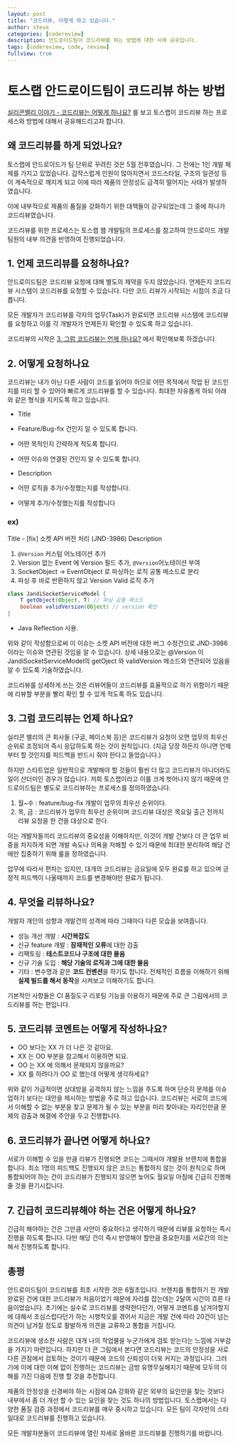 ```yaml
---
layout: post
title: "코드리뷰, 이렇게 하고 있습니다."
author: steve
categories: [codereview]
description: 안드로이드팀이 코드리뷰를 하는 방법에 대한 사례 공유입니다.
tags: [codereview, code, review]
fullview: true
---
```


# 토스랩 안드로이드팀이 코드리뷰 하는 방법

[실리콘밸리 이야기 - 코드리뷰는 어떻게 하나요?](http://sv-story.blogspot.kr/2013/04/blog-post_28.html) 를 보고 토스랩이 코드리뷰 하는 프로세스와 방법에 대해서 공유해드리고자 합니다.

## 왜 코드리뷰를 하게 되었나요?

토스랩에 안드로이드가 팀 단위로 꾸려진 것은 5월 전후였습니다. 그 전에는 1인 개발 체제를 가지고 있었습니다. 갑작스럽게 인원이 많아지면서 코드스타일, 구조의 일관성 등이 계속적으로 깨지게 되고 이에 따라 제품의 안정성도 급격히 떨어지는 사태가 발생하였습니다.

이에 내부적으로 제품의 품질을 강화하기 위한 대책들이 강구되었는데 그 중에 하나가 코드리뷰였습니다.

코드리뷰를 위한 프로세스는 토스랩 웹 개발팀의 프로세스를 참고하여 안드로이드 개발 팀원의 내부 의견을 반영하여 진행되었습니다.

## 1. 언제 코드리뷰를 요청하나요?
안드로이드팀은 코드리뷰 요청에 대해 별도의 제약을 두지 않았습니다. 언제든지 코드리뷰 시스템이 코드리뷰를 요청할 수 있습니다. 다만 코드 리뷰가 시작되는 시점이 조금 다릅니다.

모든 개발자가 코드리뷰를 각자의 업무(Task)가 완료되면 코드리뷰 시스템에 코드리뷰를 요청하고 이를 각 개발자가 언제든지 확인할 수 있도록 하고 있습니다.

코드리뷰의 시작은 [3. 그럼 코드리뷰는 언제 하나요?](#3.-코드리뷰는-언제-하나요) 에서 확인해보록 하겠습니다.

## 2. 어떻게 요청하나요
코드리뷰는 내가 아닌 다른 사람이 코드를 읽어야 하므로 어떤 목적에서 작업 된 코드인지를 미리 할 수 있어야 빠르게 코드리뷰를 할 수 있습니다. 최대한 자유롭게 하되 아래와 같은 형식을 지키도록 하고 있습니다.

* Title
 * Feature/Bug-fix 건인지 알 수 있도록 합니다.
 * 어떤 목적인지 간략하게 적도록 합니다.
 * 어떤 이슈와 연결된 건인지 알 수 있도록 합니다.

* Description
 * 어떤 로직을 추가/수정했는지를 작성합니다.
 * 어떻게 추가/수정했는지를 작성합니다

### ex)

Title - [fix] 소켓 API 버전 처리 (JND-3986)
Description
1. ```@Version``` 커스텀 어노테이션 추가
2. Version 없는 Event 에 Version 필드 추가, ```@Version```어노테이션 부여
3. SocketObject -> EventObject 로 파싱하는 로직 공통 메소드로 분리
4. 파싱 후 바로 반환하지 않고 Version Valid 로직 추가


```java
class JandiSocketServiceModel {
    T getObject(Object, T) // 파싱 공통 메소드
    boolean validVersion(Object) // version 확인
}
```

  * Java Reflection 사용.

위와 같이 작성함으로써 이 이슈는 소켓 API 버전에 대한 버그 수정건으로 JND-3986 이라는 이슈와 연관된 것임을 알 수 있습니다. 상세 내용으로는 @Version 이 JandiSocketServiceModel의 getOject 와  validVersion 메소드와 연관되어 있음을 알 수 있도록 기술하였습니다.

코드리뷰를 상세하게 쓰는 것은 리뷰어들이 코드리뷰를 효율적으로 하기 위함이기 때문에 리뷰할 부분을 빨리 확인 할 수 있게 적도록 하도 있습니다.

## <a name="3.-코드리뷰는-언제-하나요"></a>3. 그럼 코드리뷰는 언제 하나요?
실리콘 밸리의 큰 회사들 (구글, 페이스북 등)은 코드리뷰가 요청이 오면 업무의 최우선순위로 조정되어 즉시 응답하도록 하는 것이 원칙입니다.
(지금 당장 하든지 아니면 언제부터 할 것인지를 피드백을 반드시 줘야 한다고 들었습니다.)

하지만 스타트업은 일반적으로 개발해야 할 것들이 훨씬 더 많고 코드리뷰가 아니더라도 일이 산더미인 경우가 많습니다. 저희 토스랩이라고 이를 크게 벗어나지 않기 때문에 안드로이드팀은 별도로 코드리뷰하는 프로세스를 정의하였습니다.

1. 월~수 : feature/bug-fix 개발이 업무의 최우선 순위이다.
2. 목, 금 : 코드리뷰가 업무의 최우선 순위이며 코드리뷰 대상은 목요일 출근 전까지 리뷰 요청을 한 건을 대상으로 한다.

이는 개발자들끼리 코드리뷰의 중요성을 이해하지만, 이것이 개발 건보다 더 큰 업무 비중을 차지하게 되면 개발 속도나 의욕을 저해할 수 있기 때문에 최대한 분리하여 해당 건에만 집중하기 위해 룰을 정하였습니다.

업무에 따라서 편차는 있지만, 대개의 코드리뷰는 금요일에 모두 완료를 하고 있으며 긍정적 피드백이 나올때까지 코드를 변경해야만 완료가 됩니다.

## 4. 무엇을 리뷰하나요?
개발자 개인의 성향과 개발건의 성격에 따라 그때마다 다른 모습을 보여줍니다. 

* 성능 개선 개발 : **시간복잡도**
* 신규 feature 개발 : **잠재적인 오류**에 대한 검출
* 리팩토링 : **테스트코드나 구조에 대한 물음**
* 신규 기술 도입 : **해당 기술의 로직과 그에 대한 물음**
* 기타 : 변수명과 같은 **코드 컨벤션**을 하기도 합니다. 전체적인 흐름을 이해하기 위해 **실제 빌드를 해서 동작**을 시켜보고 이해하기도 합니다.

기본적인 사항들은 CI 품질도구 리포팅 기능을 이용하기 때문에 주로 큰 그림에서의 코드리뷰를 하는 편입니다.

## 5. 코드리뷰 코멘트는 어떻게 작성하나요?
* OO 보다는 XX 가 더 나은 것 같아요.
* XX 는 OO 부분을 참고해서 이용하면 되요.
* OO 는 XX 에 의해서 문제되지 않을까요?
* XX 를 하려다가 OO 로 했는데 어떻게 생각하세요?

위와 같이 가급적이면 상대방을 공격하지 않는 느낌을 주도록 하며 단순히 문제를 이슈업하기 보다는 대안을 제시하는 방법을 주로 하고 있습니다. 코드리뷰는 서로의 코드에서 이해할 수 없는 부분을 찾고 문제가 될 수 있는 부분을 미리 찾아내는 자리인만큼 문제의 검출과 해결에 주안을 두고 진행합니다.

## 6. 코드리뷰가 끝나면 어떻게 하나요?
서로가 이해할 수 있을 만큼 리뷰가 진행되면 코드는 그때서야 개발용 브랜치에 통합을 합니다. 최소 1명의 피드백도 진행되지 않은 코드는 통합하지 않는 것이 원칙으로 하며 통합되어야 하는 건이 코드리뷰가 진행되지 않으면 늦어도 월요일 아침에 긴급히 진행해 줄 것을 환기시킵니다.

## 7. 긴급히 코드리뷰해야 하는 건은 어떻게 하나요?
긴급히 해야하는 건은 그만큼 사안이 중요하다고 생각하기 때문에 리뷰를 요청하는 즉시 진행을 하도록 합니다. 다만 해당 건이 즉시 반영해야 할만큼 중요한지를 서로간의 의논해서 진행하도록 합니다.

## 총평
안드로이드팀이 코드리뷰를 최초 시작한 것은 6월초입니다. 브랜치를 통합하기 전 개발 완료된 건에 대한 코드리뷰가 처음이었기 때문에 자리를 잡는데는 2달여 시간이 흐른 다음이었습니다. 초기에는 실수로 코드리뷰를 생략한다던가, 어떻게 코멘트를 남겨야할지에 대해서 조심스럽다던가 하는 시행착오를 겪어서 지금은 개발 건에 따라 20건이 넘는 의견이 남겨질 정도로 활발하게 의견을 교류하고 통합을 거칩니다.

코드리뷰에 생소한 사람은 대개 나의 작업물을 누군가에게 검토 받는다는 느낌에 거부감을 가지기 마련입니다. 하지만 더 큰 그림에서 본다면 코드리뷰는 코드의 안정성을 서로 다른 관점에서 검토하는 것이기 때문에 코드의 신뢰성이 더욱 커지는 과정입니다. 그러기에 이에 대한 이해 없이 진행하는 코드리뷰는 금방 유명무실해지기 때문에 모두의 이해를 가진 다음에 진행 할 것을 추천합니다.

제품의 안정성을 신경써야 하는 시점에 QA 강화와 같은 외부의 요인만을 찾는 것보다 내부에서 좀 더 개선 할 수 있는 요인을 찾는 것도 하나의 방법입니다. 토스랩에서는 다양한 품질 검증 과정에서 코드리뷰를 매우 중시하고 있습니다. 모든 팀이 각자만의 스타일대로 코드리뷰를 진행하고 있습니다.

모든 개발자분들이 코드리뷰에 열린 자세로 올바른 코드리뷰를 진행하기를 바랍니다.